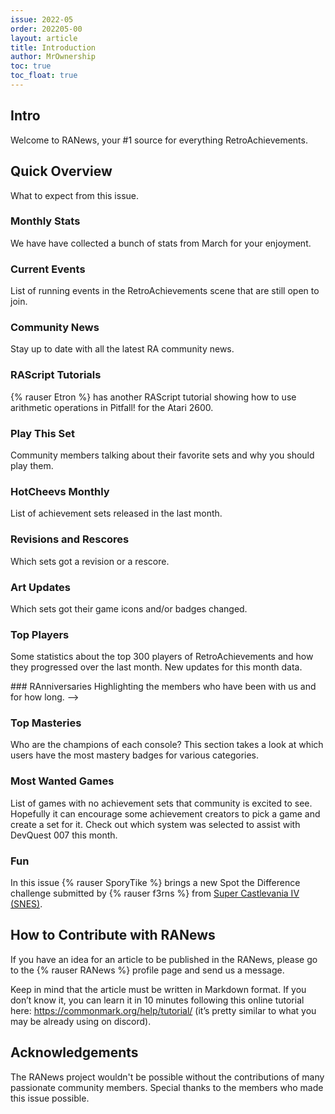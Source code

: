 ```yaml
---
issue: 2022-05
order: 202205-00
layout: article
title: Introduction
author: MrOwnership
toc: true
toc_float: true
---
```


## Intro
Welcome to RANews, your #1 source for everything RetroAchievements.


## Quick Overview
What to expect from this issue.


### Monthly Stats
We have have collected a bunch of stats from March for your enjoyment.


### Current Events
List of running events in the RetroAchievements scene that are still open to join.


### Community News
Stay up to date with all the latest RA community news.


### RAScript Tutorials
{% rauser Etron %} has another RAScript tutorial showing how to use arithmetic operations in Pitfall! for the Atari 2600.


### Play This Set
Community members talking about their favorite sets and why you should play them.


<!--
### Wish This Set **
Wish This Set is intended to convince other members to request a game that doesn’t have an achievement set yet.

[For those who don't know if a game doesn't have achievements, you can Request a set for it by clicking in the `Request Set` link in the game's page.]
-->

<!--
### RAGuide **
Tactical RPG fans are in for a treat, take to the battlefield with {% rauser Sines %}' guide for [Ogre Battle: March of the Black Queen](https://retroachievements.org/game/1412).
-->

<!--
### RAdvantage ***
Check out some tips from the community members to help you with your achievement hunting.
-->

### HotCheevs Monthly
List of achievement sets released in the last month.


### Revisions and Rescores
Which sets got a revision or a rescore.


### Art Updates
Which sets got their game icons and/or badges changed.


### Top Players
Some statistics about the top 300 players of RetroAchievements and how they progressed over the last month. New updates for this month data.

<!-->
### RAnniversaries
Highlighting the members who have been with us and for how long.
-->

### Top Masteries
Who are the champions of each console? This section takes a look at which users have the most mastery badges for various categories.


### Most Wanted Games
List of games with no achievement sets that community is excited to see. Hopefully it can encourage some achievement creators to pick a game and create a set for it. Check out which system was selected to assist with DevQuest 007 this month.


### Fun
In this issue {% rauser SporyTike %} brings a new Spot the Difference challenge submitted by {% rauser f3rns %} from [Super Castlevania IV (SNES)](https://retroachievements.org/game/562).

<!--
### RASpotlight **
{% rauser meleu %} met with {% rauser MrGauss %} in person to bring you a special RASpotlight this month.
-->

## How to Contribute with RANews
If you have an idea for an article to be published in the RANews, please go to the {% rauser RANews %} profile page and send us a message.

Keep in mind that the article must be written in Markdown format. If you don’t know it, you can learn it in 10 minutes following this online tutorial here: <https://commonmark.org/help/tutorial/> (it’s pretty similar to what you may be already using on discord).


## Acknowledgements
The RANews project wouldn't be possible without the contributions of many passionate community members. Special thanks to the members who made this issue possible.
